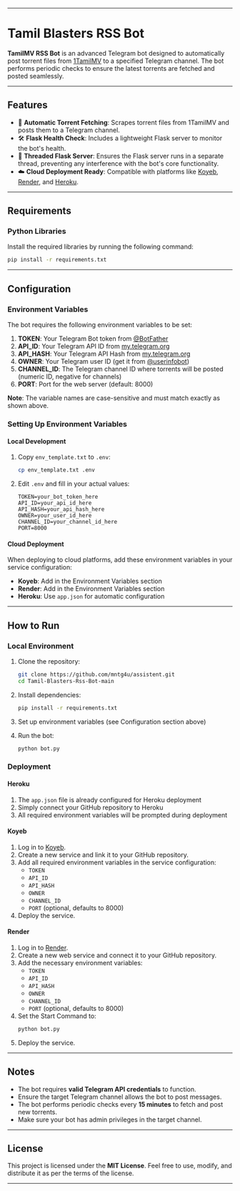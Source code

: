 
---

# **Tamil Blasters RSS Bot**

**TamilMV RSS Bot** is an advanced Telegram bot designed to automatically post torrent files from [1TamilMV](https://www.1tamilmv.blue) to a specified Telegram channel. The bot performs periodic checks to ensure the latest torrents are fetched and posted seamlessly.

---

## **Features**

- 🚀 **Automatic Torrent Fetching**: Scrapes torrent files from 1TamilMV and posts them to a Telegram channel.
- 🛠️ **Flask Health Check**: Includes a lightweight Flask server to monitor the bot's health.
- 🔄 **Threaded Flask Server**: Ensures the Flask server runs in a separate thread, preventing any interference with the bot's core functionality.
- ☁️ **Cloud Deployment Ready**: Compatible with platforms like [Koyeb](https://www.koyeb.com), [Render](https://render.com), and [Heroku](https://heroku.com).

---

## **Requirements**

### **Python Libraries**
Install the required libraries by running the following command:
```bash
pip install -r requirements.txt
```

---

## **Configuration**

### **Environment Variables**

The bot requires the following environment variables to be set:

1. **TOKEN**: Your Telegram Bot token from [@BotFather](https://t.me/BotFather)
2. **API_ID**: Your Telegram API ID from [my.telegram.org](https://my.telegram.org)
3. **API_HASH**: Your Telegram API Hash from [my.telegram.org](https://my.telegram.org)
4. **OWNER**: Your Telegram user ID (get it from [@userinfobot](https://t.me/userinfobot))
5. **CHANNEL_ID**: The Telegram channel ID where torrents will be posted (numeric ID, negative for channels)
6. **PORT**: Port for the web server (default: 8000)

**Note**: The variable names are case-sensitive and must match exactly as shown above.

### **Setting Up Environment Variables**

#### **Local Development**
1. Copy `env_template.txt` to `.env`:
   ```bash
   cp env_template.txt .env
   ```
2. Edit `.env` and fill in your actual values:
   ```env
   TOKEN=your_bot_token_here
   API_ID=your_api_id_here
   API_HASH=your_api_hash_here
   OWNER=your_user_id_here
   CHANNEL_ID=your_channel_id_here
   PORT=8000
   ```

#### **Cloud Deployment**
When deploying to cloud platforms, add these environment variables in your service configuration:

- **Koyeb**: Add in the Environment Variables section
- **Render**: Add in the Environment Variables section  
- **Heroku**: Use `app.json` for automatic configuration

---

## **How to Run**

### **Local Environment**

1. Clone the repository:
    ```bash
    git clone https://github.com/mntg4u/assistent.git
    cd Tamil-Blasters-Rss-Bot-main
    ```

2. Install dependencies:
    ```bash
    pip install -r requirements.txt
    ```

3. Set up environment variables (see Configuration section above)

4. Run the bot:
    ```bash
    python bot.py
    ```

### **Deployment**

#### **Heroku**
1. The `app.json` file is already configured for Heroku deployment
2. Simply connect your GitHub repository to Heroku
3. All required environment variables will be prompted during deployment

#### **Koyeb**

1. Log in to [Koyeb](https://www.koyeb.com).
2. Create a new service and link it to your GitHub repository.
3. Add all required environment variables in the service configuration:
   - `TOKEN`
   - `API_ID`
   - `API_HASH`
   - `OWNER`
   - `CHANNEL_ID`
   - `PORT` (optional, defaults to 8000)
4. Deploy the service.

#### **Render**

1. Log in to [Render](https://render.com).
2. Create a new web service and connect it to your GitHub repository.
3. Add the necessary environment variables:
   - `TOKEN`
   - `API_ID`
   - `API_HASH`
   - `OWNER`
   - `CHANNEL_ID`
   - `PORT` (optional, defaults to 8000)
4. Set the Start Command to:
    ```bash
    python bot.py
    ```
5. Deploy the service.

---

## **Notes**

- The bot requires **valid Telegram API credentials** to function.
- Ensure the target Telegram channel allows the bot to post messages.
- The bot performs periodic checks every **15 minutes** to fetch and post new torrents.
- Make sure your bot has admin privileges in the target channel.

---

## **License**

This project is licensed under the **MIT License**. Feel free to use, modify, and distribute it as per the terms of the license.

---

